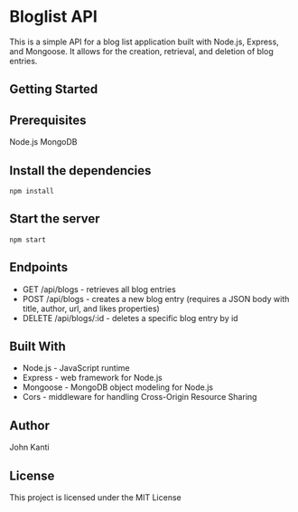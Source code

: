 # Bloglist API

This is a simple API for a blog list application built with Node.js, Express, and Mongoose. It allows for the creation, retrieval, and deletion of blog entries.

## Getting Started
## Prerequisites

Node.js
MongoDB

## Install the dependencies

    npm install

## Start the server

    npm start

## Endpoints

- GET /api/blogs - retrieves all blog entries
- POST /api/blogs - creates a new blog entry (requires a JSON body with title, author, url, and likes properties)
- DELETE /api/blogs/:id - deletes a specific blog entry by id

## Built With

- Node.js - JavaScript runtime
- Express - web framework for Node.js
- Mongoose - MongoDB object modeling for Node.js
- Cors - middleware for handling Cross-Origin Resource Sharing

## Author

John Kanti

## License

This project is licensed under the MIT License